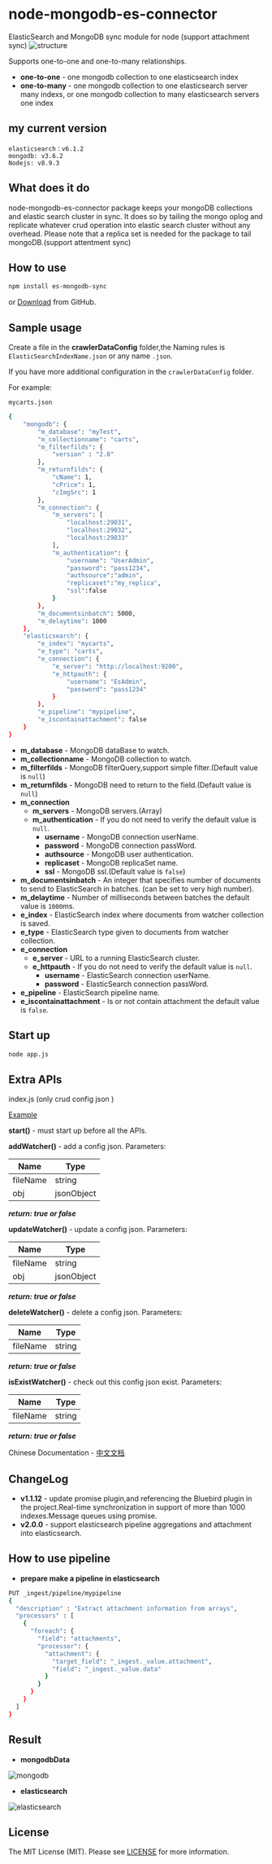 # node-mongodb-es-connector

ElasticSearch and MongoDB sync module for node (support attachment sync)
![structure]

Supports one-to-one and one-to-many relationships.

- **one-to-one** - one mongodb collection to one elasticsearch index
- **one-to-many** - one mongodb collection to one elasticsearch server many indexs,
                    or one mongodb collection to many elasticsearch servers one index

## my current version

    elasticsearch：v6.1.2
    mongodb: v3.6.2
    Nodejs: v8.9.3

## What does it do

node-mongodb-es-connector package keeps your mongoDB collections and elastic search cluster in sync. It does so by tailing the mongo oplog and replicate whatever crud operation into elastic search cluster without any overhead. Please note that a replica set is needed for the package to tail mongoDB.(support attentment sync)

## How to use

```bash
npm install es-mongodb-sync
```

or [Download](https://github.com/zhr85210078/node-mongodb-es-connector/tree/master) from GitHub.

## Sample usage

Create a file in the **crawlerDataConfig** folder,the Naming rules is `ElasticSearchIndexName.json` or any name `.json`.

If you have more additional configuration in the `crawlerDataConfig` folder.

For example:

`mycarts.json`

```bash
{
    "mongodb": {
        "m_database": "myTest",
        "m_collectionname": "carts",
        "m_filterfilds": {
            "version" : "2.0"
        },
        "m_returnfilds": {
            "cName": 1,
            "cPrice": 1,
            "cImgSrc": 1
        },
        "m_connection": {
            "m_servers": [
                "localhost:29031",
                "localhost:29032",
                "localhost:29033"
            ],
            "m_authentication": {
                "username": "UserAdmin",
                "password": "pass1234",
                "authsource":"admin",
                "replicaset":"my_replica",
                "ssl":false
            }
        },
        "m_documentsinbatch": 5000,
        "m_delaytime": 1000
    },
    "elasticsearch": {
        "e_index": "mycarts",
        "e_type": "carts",
        "e_connection": {
            "e_server": "http://localhost:9200",
            "e_httpauth": {
                "username": "EsAdmin",
                "password": "pass1234"
            }
        },
        "e_pipeline": "mypipeline",
        "e_iscontainattachment": false
    }
}
```

- **m_database** - MongoDB dataBase to watch.
- **m_collectionname** - MongoDB collection to watch.
- **m_filterfilds** - MongoDB filterQuery,support simple filter.(Default value is `null`)
- **m_returnfilds** - MongoDB need to return to the field.(Default value is `null`)
- **m_connection**
  - **m_servers** - MongoDB servers.(Array)
  - **m_authentication** - If you do not need to verify the default value is `null`.
    - **username** - MongoDB connection userName.
    - **password** - MongoDB connection passWord.
    - **authsource** - MongoDB user authentication.
    - **replicaset** - MongoDB replicaSet name.
    - **ssl** - MongoDB ssl.(Default value is `false`)
- **m_documentsinbatch** - An integer that specifies number of documents to send to ElasticSearch in batches. (can be set to very high number).
- **m_delaytime** - Number of milliseconds between batches the default value is `1000`ms.
- **e_index** - ElasticSearch index where documents from watcher collection is saved.
- **e_type** - ElasticSearch type given to documents from watcher collection.
- **e_connection**
  - **e_server** - URL to a running ElasticSearch cluster.
  - **e_httpauth** - If you do not need to verify the default value is `null`.
    - **username** - ElasticSearch connection userName.
    - **password** - ElasticSearch connection passWord.
- **e_pipeline** - ElasticSearch pipeline name.
- **e_iscontainattachment** - Is or not contain attachment the default value is `false`.

## Start up

```bash
node app.js
```
## Extra APIs

index.js (only crud config json )

[Example](https://github.com/zhr85210078/es-connector-api)

**start()** - must start up before all the APIs.

**addWatcher()** - add a config json.
Parameters:

| Name     | Type        |
| -------- | --------    |
| fileName | string      |
| obj      | jsonObject  |

***return: true or false***

**updateWatcher()** - update a config json.
Parameters:

| Name     | Type        |
| -------- | --------    |
| fileName | string      |
| obj      | jsonObject  |

***return: true or false***

**deleteWatcher()** - delete a config json.
Parameters:

| Name     | Type        |
| -------- | --------    |
| fileName | string      |

***return: true or false***

**isExistWatcher()** - check out this config json exist.
Parameters:

| Name     | Type        |
| -------- | --------    |
| fileName | string      |

***return: true or false***

Chinese Documentation - [中文文档](./README.zh-CN.md)

## ChangeLog

- **v1.1.12** - update promise plugin,and referencing the Bluebird plugin in the project.Real-time synchronization in support of more than 1000 indexes.Message queues using promise.
- **v2.0.0** - support elasticsearch pipeline aggregations and attachment into elasticsearch.

## How to use pipeline

- **prepare make a pipeline in elasticsearch**

```bash
PUT _ingest/pipeline/mypipeline
{
  "description" : "Extract attachment information from arrays",
  "processors" : [
    {
      "foreach": {
        "field": "attachments",
        "processor": {
          "attachment": {
            "target_field": "_ingest._value.attachment",
            "field": "_ingest._value.data"
          }
        }
      }
    }
  ]
}
```

## Result

- **mongodbData**

![mongodb]

- **elasticsearch**

![elasticsearch]

## License

The MIT License (MIT). Please see [LICENSE](LICENSE) for more information.

[structure]:./test/img/structure.jpg "structure"

[mongodb]:./test/img/mongoDB.jpg "mongodb"

[elasticsearch]:./test/img/elasticsearch.jpg "elasticsearch"